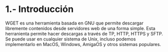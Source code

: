 # 1.- Introducción
WGET es una herramienta basada en GNU que permite descargar libremente contenidos desde servidores web de una forma simple. Esta herranienta permite hacer descargas a través
de TP, HTTP, HTTPS y SFTP. Se puede usar en cualquier sistema de Unix, incluso podemos implementarlo en MacOS, Windows, AmigaOS y otros sistemas populares.
